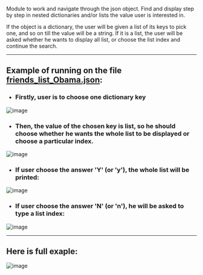 Module to work and navigate through the json object. Find and display step by step in nested dictionaries and/or lists the value user is interested in.

If the object is a dictionary, the user will be given a list of its keys to pick one, and so on till the value will be a string. If it is a list, the user will be asked whether he wants to display all list, or choose the list index and continue the search.
***
## Example of running on the file [friends_list_Obama.json]():

- ### Firstly, user is to choose one dictionary key

![image](https://user-images.githubusercontent.com/73172589/108756672-8048fd80-7551-11eb-8d54-5e740bd82ee3.png)

- ### Then, the value of the chosen key is list, so he should choose whether he wants the whole list to be displayed or choose a particular index.
![image](https://user-images.githubusercontent.com/73172589/108756743-9c4c9f00-7551-11eb-96af-97ec9c5e9c24.png)

- ### If user choose the answer 'Y' (or 'y'), the whole list will be printed:
![image](https://user-images.githubusercontent.com/73172589/108757443-85f31300-7552-11eb-8bc0-b6b5f6a31bb7.png)

- ### If user choose the answer 'N' (or 'n'), he will be asked to type a list index:
![image](https://user-images.githubusercontent.com/73172589/108757641-c5b9fa80-7552-11eb-8b81-941a6dec21ec.png)
***
## Here is full exaple:
![image](https://user-images.githubusercontent.com/73172589/108757841-0ade2c80-7553-11eb-9f6f-1b7be37a3d70.png)
